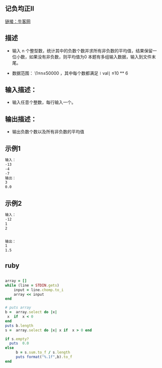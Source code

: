 ##  记负均正II

[链接：牛客网](https://www.nowcoder.com/questionTerminal/69ef2267aafd4d52b250a272fd27052c)

## 描述

- 输入 n 个整型数，统计其中的负数个数并求所有非负数的平均值，结果保留一位小数，如果没有非负数，则平均值为0
本题有多组输入数据，输入到文件末尾。

- 数据范围： \1≤n≤50000  ，其中每个数都满足∣val∣ ≤10 ** 6
   

  

## 输入描述：
- 输入任意个整数，每行输入一个。




## 输出描述：
- 输出负数个数以及所有非负数的平均值










## 示例1

```bash
输入： 
-13
-4
-7
输出： 
3
0.0

```



## 示例2

```bash
输入： 
-12
1
2


输出： 
1
1.5


```

## ruby

```ruby 

array = []
while (line = STDIN.gets)
    input = line.chomp.to_i
    array << input
end

# puts array
b =  array.select do |x|  
 x  if  x < 0 
end
puts b.length
s =  array.select do |x| x if  x > 0 end

if s.empty?
  puts  0.0   
else
     b = s.sum.to_f / s.length
     puts format("%.1f",b).to_f 
end


```
